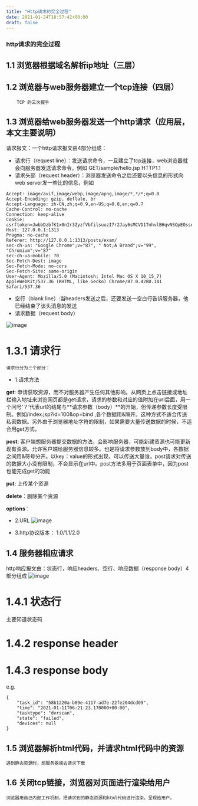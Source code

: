 ```yaml
---
title: "Http请求的完全过程"
date: 2021-01-24T18:57:42+08:00
draft: false
---
```

### http请求的完全过程
##  1.1 浏览器根据域名解析ip地址（三层）
##  1.2 浏览器与web服务器建立一个tcp连接（四层）
        TCP 的三次握手
##  1.3 浏览器给web服务器发送一个http请求（应用层，本文主要说明）
 请求报文：一个http请求报文由4部分组成：
 -  请求行（request line）：发送请求命令，一旦建立了tcp连接，web浏览器就会向服务器发送请求命令，例如
GET/sample/hello.jsp HTTP1.1
 -  请求头部（request header）：浏览器发送命令之后还要以头信息的形式向web server发一些比的信息，例如
```
Accept: image/avif,image/webp,image/apng,image/*,*/*;q=0.8
Accept-Encoding: gzip, deflate, br
Accept-Language: zh-CN,zh;q=0.9,en-US;q=0.8,en;q=0.7
Cache-Control: no-cache
Connection: keep-alive
Cookie: csrftoken=JwbbDzbfK1x0nIr3ZyzfVbfilsuuzI7r2Jay6sMCVD1TnhvlBHqvNSOpEOssePkH
Host: 127.0.0.1:1313
Pragma: no-cache
Referer: http://127.0.0.1:1313/posts/exam/
sec-ch-ua: "Google Chrome";v="87", " Not;A Brand";v="99", "Chromium";v="87"
sec-ch-ua-mobile: ?0
Sec-Fetch-Dest: image
Sec-Fetch-Mode: no-cors
Sec-Fetch-Site: same-origin
User-Agent: Mozilla/5.0 (Macintosh; Intel Mac OS X 10_15_7) AppleWebKit/537.36 (KHTML, like Gecko) Chrome/87.0.4280.141 Safari/537.36
```
-   空行（blank line）:当headers发送之后，还要发送一空白行告诉服务器，他已经结束了该头消息的发送
- 请求数据（request body）


 ![image](/http报文.png)


 
# 1.3.1 请求行
    请求行分为三个部分：
-   1.请求方法

**get**: 申请获取资源，而不对服务器产生任何其他影响。从网页上点击链接或地址栏输入地址来浏览网页都是get请求，请求的参数和对应的值附加在url后面，用一个问号‘？’代表url的结尾与**请求参数（body）**的开始，但传递参数长度受限制。例如/index.jsp?id=100&op=bind  ,各个数据用&隔开。这种方式不适合传送私密数据。另外由于浏览器地址字符的限制，如果需要大量传送数据的时候，不适合用get方式。

**post**: 客户端想服务器提交数据的方法。会影响服务器，可能新建资源也可能更新现有资源。允许客户端给服务器信息较多。也是将请求参数放到body中，各数据之间用&符号分开。以key：value的形式出现，可以传送大量谁，post请求对传送的数据大小没有限制，不会显示在url中。post方法多用于页面表单中，因为post也能完成get的功能

**put**: 上传某个资源

**delete**：删除某个资源

**options**： 

-   2.URL
![image](/url.png)

-   3.http协议版本： 1.0/1.1/2.0

##  1.4 服务器相应请求

http响应报文由：状态行，响应headers、空行、响应数据（response body）4部分组成
![image](/response.png)

#   1.4.1 状态行
主要知道状态码

#   1.4.2 response header

#   1.4.3  response body
e.g.
```
{
    "task_id": "58b1220a-b89e-4117-ad7e-22fe204dcd09",
    "time": "2021-01-11T06:21:23.170000+00:00",
    "tasktype": "dvrscan",
    "state": "failed",
    "devices": null
}
```
##  1.5 浏览器解析html代码，并请求html代码中的资源
    遇到静态资源时，想服务器端去请求下载

## 1.6  关闭tcp链接，浏览器对页面进行渲染给用户
    浏览器用自己内部工作机制，把请求到的静态资源和html代码进行渲染，呈现给用户。
